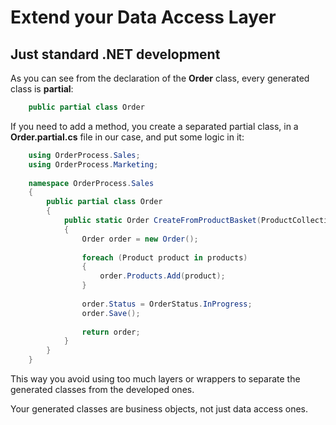 # Extend your Data Access Layer

## Just standard .NET development

As you can see from the declaration of the **Order** class, every generated class is **partial**:

```csharp
    public partial class Order
```

If you need to add a method, you create a separated partial class, in a **Order.partial.cs** file in our case, and put some logic in it:

```csharp
    using OrderProcess.Sales;
    using OrderProcess.Marketing;
    
    namespace OrderProcess.Sales
    {
        public partial class Order
        {
            public static Order CreateFromProductBasket(ProductCollection products)
            {
                Order order = new Order();
    
                foreach (Product product in products)
                {
                    order.Products.Add(product);
                }
    
                order.Status = OrderStatus.InProgress;
                order.Save();
                
                return order;
            }
        }
    }
```

This way you avoid using too much layers or wrappers to separate the generated classes from the developed ones.

Your generated classes are business objects, not just data access ones.